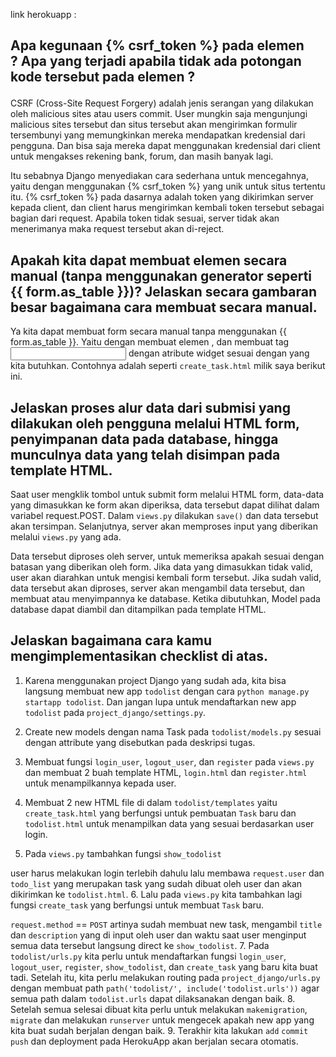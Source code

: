 link herokuapp :

## Apa kegunaan {% csrf_token %} pada elemen <form>? Apa yang terjadi apabila tidak ada potongan kode tersebut pada elemen <form>?
CSRF (Cross-Site Request Forgery) adalah jenis serangan yang dilakukan oleh malicious sites atau users commit. User mungkin saja mengunjungi malicious sites tersebut dan situs tersebut akan mengirimkan formulir tersembunyi yang memungkinkan mereka mendapatkan kredensial dari pengguna. Dan bisa saja mereka dapat menggunakan kredensial dari client untuk mengakses rekening bank, forum, dan masih banyak lagi.

Itu sebabnya Django menyediakan cara sederhana untuk mencegahnya, yaitu dengan menggunakan {% csrf_token %} yang unik untuk situs tertentu itu. {% csrf_token %} pada dasarnya adalah token yang dikirimkan server kepada client, dan client harus mengirimkan kembali token tersebut sebagai bagian dari request. Apabila token tidak sesuai, server tidak akan menerimanya maka request tersebut akan di-reject.


## Apakah kita dapat membuat elemen <form> secara manual (tanpa menggunakan generator seperti {{ form.as_table }})? Jelaskan secara gambaran besar bagaimana cara membuat <form> secara manual.
Ya kita dapat membuat form secara manual tanpa menggunakan {{ form.as_table }}. Yaitu dengan membuat elemen <form>, dan membuat tag <input> dengan atribute widget sesuai dengan yang kita butuhkan. Contohnya adalah seperti `create_task.html` milik saya berikut ini.


## Jelaskan proses alur data dari submisi yang dilakukan oleh pengguna melalui HTML form, penyimpanan data pada database, hingga munculnya data yang telah disimpan pada template HTML.
Saat user mengklik tombol untuk submit form melalui HTML form, data-data yang dimasukkan ke form akan diperiksa, data tersebut dapat dilihat dalam variabel request.POST. Dalam `views.py` dilakukan `save()` dan data tersebut akan tersimpan. Selanjutnya, server akan memproses input yang diberikan melalui `views.py` yang ada. 
 
Data tersebut diproses oleh server, untuk memeriksa apakah sesuai dengan batasan yang diberikan oleh form. Jika data yang dimasukkan tidak valid, user akan diarahkan untuk mengisi kembali form tersebut. Jika sudah valid, data tersebut akan diproses, server akan mengambil data tersebut, dan membuat atau menyimpannya ke database. Ketika dibutuhkan, Model pada database dapat diambil dan ditampilkan pada template HTML.

## Jelaskan bagaimana cara kamu mengimplementasikan checklist di atas.
1. Karena menggunakan project Django yang sudah ada, kita bisa langsung membuat new app `todolist` dengan cara `python manage.py startapp todolist`. Dan jangan lupa untuk mendaftarkan new app `todolist` pada `project_django/settings.py`.
2. Create new models dengan nama Task pada `todolist/models.py` sesuai dengan attribute yang disebutkan pada deskripsi tugas.

3. Membuat fungsi `login_user`, `logout_user`, dan `register` pada `views.py` dan membuat 2 buah template HTML, `login.html` dan `register.html` untuk menampilkannya kepada user. 
4. Membuat 2 new HTML file di dalam `todolist/templates` yaitu `create_task.html` yang berfungsi untuk pembuatan `Task` baru dan `todolist.html` untuk menampilkan data yang sesuai berdasarkan user login.
5. Pada `views.py` tambahkan fungsi `show_todolist` 

user harus melakukan login terlebih dahulu lalu membawa `request.user` dan `todo_list` yang merupakan task yang sudah dibuat oleh user dan akan dikirimkan ke `todolist.html`.
6. Lalu pada `views.py` kita tambahkan lagi fungsi `create_task` yang berfungsi untuk membuat `Task` baru.

`request.method` == `POST` artinya sudah membuat new task, mengambil `title` dan `description` yang di input oleh user dan waktu saat user menginput semua data tersebut langsung direct ke `show_todolist`. 
7. Pada `todolist/urls.py` kita perlu untuk mendaftarkan fungsi `login_user`, `logout_user`, `register`, `show_todolist`, dan `create_task` yang baru kita buat tadi. Setelah itu, kita perlu melakukan routing pada `project_django/urls.py` dengan membuat path `path('todolist/', include('todolist.urls'))` agar semua path dalam `todolist.urls` dapat dilaksanakan dengan baik.
8. Setelah semua selesai dibuat kita perlu untuk melakukan `makemigration`, `migrate` dan melakukan `runserver` untuk mengecek apakah new app yang kita buat sudah berjalan dengan baik.
9. Terakhir kita lakukan `add` `commit` `push` dan deployment pada HerokuApp akan berjalan secara otomatis.
